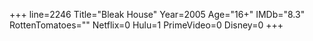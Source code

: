 +++
line=2246
Title="Bleak House"
Year=2005
Age="16+"
IMDb="8.3"
RottenTomatoes=""
Netflix=0
Hulu=1
PrimeVideo=0
Disney=0
+++

